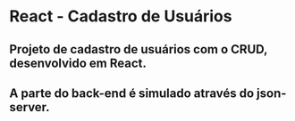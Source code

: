 # React - Cadastro de Usuários
 
## Projeto de cadastro de usuários com o CRUD, desenvolvido em React.

## A parte do back-end é simulado através do json-server.
